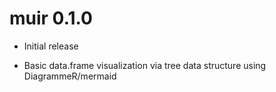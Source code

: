 # muir 0.1.0

* Initial release

* Basic data.frame visualization via tree data structure using DiagrammeR/mermaid

